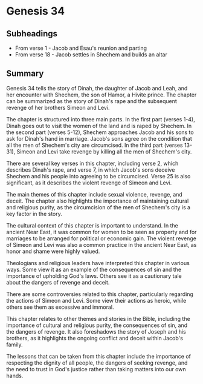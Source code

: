 # Genesis 34

## Subheadings

* From verse 1 - Jacob and Esau's reunion and parting
* From verse 18 - Jacob settles in Shechem and builds an altar

## Summary

Genesis 34 tells the story of Dinah, the daughter of Jacob and Leah, and her encounter with Shechem, the son of Hamor, a Hivite prince. The chapter can be summarized as the story of Dinah's rape and the subsequent revenge of her brothers Simeon and Levi.

The chapter is structured into three main parts. In the first part (verses 1-4), Dinah goes out to visit the women of the land and is raped by Shechem. In the second part (verses 5-12), Shechem approaches Jacob and his sons to ask for Dinah's hand in marriage. Jacob's sons agree on the condition that all the men of Shechem's city are circumcised. In the third part (verses 13-31), Simeon and Levi take revenge by killing all the men of Shechem's city.

There are several key verses in this chapter, including verse 2, which describes Dinah's rape, and verse 7, in which Jacob's sons deceive Shechem and his people into agreeing to be circumcised. Verse 25 is also significant, as it describes the violent revenge of Simeon and Levi.

The main themes of this chapter include sexual violence, revenge, and deceit. The chapter also highlights the importance of maintaining cultural and religious purity, as the circumcision of the men of Shechem's city is a key factor in the story.

The cultural context of this chapter is important to understand. In the ancient Near East, it was common for women to be seen as property and for marriages to be arranged for political or economic gain. The violent revenge of Simeon and Levi was also a common practice in the ancient Near East, as honor and shame were highly valued.

Theologians and religious leaders have interpreted this chapter in various ways. Some view it as an example of the consequences of sin and the importance of upholding God's laws. Others see it as a cautionary tale about the dangers of revenge and deceit.

There are some controversies related to this chapter, particularly regarding the actions of Simeon and Levi. Some view their actions as heroic, while others see them as excessive and immoral.

This chapter relates to other themes and stories in the Bible, including the importance of cultural and religious purity, the consequences of sin, and the dangers of revenge. It also foreshadows the story of Joseph and his brothers, as it highlights the ongoing conflict and deceit within Jacob's family.

The lessons that can be taken from this chapter include the importance of respecting the dignity of all people, the dangers of seeking revenge, and the need to trust in God's justice rather than taking matters into our own hands.